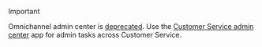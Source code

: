 > [!IMPORTANT]
> Omnichannel admin center is [deprecated](../customer-service/implement/deprecations-customer-service.md#some-admin-apps-are-deprecated). Use the [Customer Service admin center](../customer-service/implement/cs-admin-center.md) app for admin tasks across Customer Service.